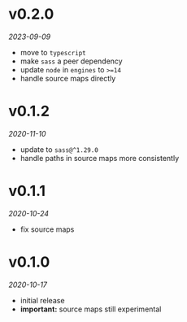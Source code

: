 # v0.2.0
_2023-09-09_

* move to `typescript`
* make `sass` a peer dependency
* update `node` in `engines` to `>=14`
* handle source maps directly

# v0.1.2
_2020-11-10_

* update to `sass@^1.29.0`
* handle paths in source maps more consistently

# v0.1.1
_2020-10-24_

* fix source maps

# v0.1.0
_2020-10-17_

* initial release
* **important:** source maps still experimental
